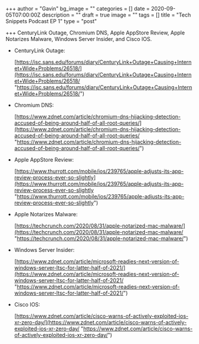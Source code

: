 +++
author = "Gavin"
bg_image = ""
categories = []
date = 2020-09-05T07:00:00Z
description = ""
draft = true
image = ""
tags = []
title = "Tech Snippets Podcast EP 1"
type = "post"

+++
CenturyLink Outage, Chromium DNS, Apple AppStore Review, Apple Notarizes Malware, Windows Server Insider, and Cisco IOS.

* CenturyLink Outage:

  [https://isc.sans.edu/forums/diary/CenturyLink+Outage+Causing+Internet+Wide+Problems/26518/](https://isc.sans.edu/forums/diary/CenturyLink+Outage+Causing+Internet+Wide+Problems/26518/ "https://isc.sans.edu/forums/diary/CenturyLink+Outage+Causing+Internet+Wide+Problems/26518/")
* Chromium DNS:

  [https://www.zdnet.com/article/chromium-dns-hijacking-detection-accused-of-being-around-half-of-all-root-queries/](https://www.zdnet.com/article/chromium-dns-hijacking-detection-accused-of-being-around-half-of-all-root-queries/ "https://www.zdnet.com/article/chromium-dns-hijacking-detection-accused-of-being-around-half-of-all-root-queries/")
* Apple AppStore Review:

  [https://www.thurrott.com/mobile/ios/239765/apple-adjusts-its-app-review-process-ever-so-slightly](https://www.thurrott.com/mobile/ios/239765/apple-adjusts-its-app-review-process-ever-so-slightly "https://www.thurrott.com/mobile/ios/239765/apple-adjusts-its-app-review-process-ever-so-slightly")
* Apple Notarizes Malware:

  [https://techcrunch.com/2020/08/31/apple-notarized-mac-malware/](https://techcrunch.com/2020/08/31/apple-notarized-mac-malware/ "https://techcrunch.com/2020/08/31/apple-notarized-mac-malware/")
* Windows Server Insider:

  [https://www.zdnet.com/article/microsoft-readies-next-version-of-windows-server-ltsc-for-latter-half-of-2021/](https://www.zdnet.com/article/microsoft-readies-next-version-of-windows-server-ltsc-for-latter-half-of-2021/ "https://www.zdnet.com/article/microsoft-readies-next-version-of-windows-server-ltsc-for-latter-half-of-2021/")
* Cisco IOS:

  [https://www.zdnet.com/article/cisco-warns-of-actively-exploited-ios-xr-zero-day/](https://www.zdnet.com/article/cisco-warns-of-actively-exploited-ios-xr-zero-day/ "https://www.zdnet.com/article/cisco-warns-of-actively-exploited-ios-xr-zero-day/")